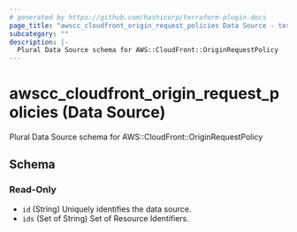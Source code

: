 ```yaml
---
# generated by https://github.com/hashicorp/terraform-plugin-docs
page_title: "awscc_cloudfront_origin_request_policies Data Source - terraform-provider-awscc"
subcategory: ""
description: |-
  Plural Data Source schema for AWS::CloudFront::OriginRequestPolicy
---
```


# awscc_cloudfront_origin_request_policies (Data Source)

Plural Data Source schema for AWS::CloudFront::OriginRequestPolicy



<!-- schema generated by tfplugindocs -->
## Schema

### Read-Only

- `id` (String) Uniquely identifies the data source.
- `ids` (Set of String) Set of Resource Identifiers.


